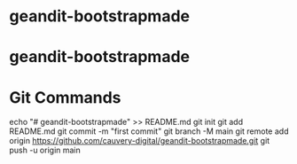 # geandit-bootstrapmade
# geandit-bootstrapmade

# Git Commands

echo "# geandit-bootstrapmade" >> README.md
git init
git add README.md
git commit -m "first commit"
git branch -M main
git remote add origin https://github.com/cauvery-digital/geandit-bootstrapmade.git
git push -u origin main